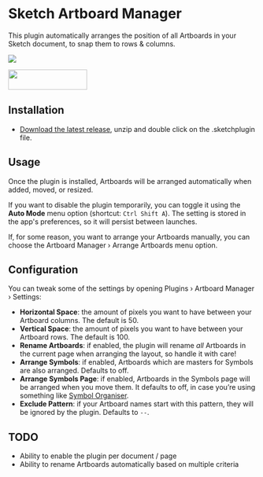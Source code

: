 # Sketch Artboard Manager

This plugin automatically arranges the position of all Artboards in your Sketch document, to snap them to rows & columns.

![](https://user-images.githubusercontent.com/3832/28533105-3a1586ca-709c-11e7-8544-87d2bb0ad4f1.gif)

<a href="https://www.paypal.me/bomberstudios/5">
<img width="160" height="41" src="https://raw.githubusercontent.com/DWilliames/PDF-export-sketch-plugin/master/images/paypal-badge.png">
</a>

## Installation

- [Download the latest release](https://github.com/bomberstudios/artboard-manager/releases/latest/download/artboard-manager.sketchplugin.zip), unzip and double click on the .sketchplugin file.

## Usage

Once the plugin is installed, Artboards will be arranged automatically when added, moved, or resized.

If you want to disable the plugin temporarily, you can toggle it using the **Auto Mode** menu option (shortcut: `Ctrl Shift A`). The setting is stored in the app's preferences, so it will persist between launches.

If, for some reason, you want to arrange your Artboards manually, you can choose the Artboard Manager › Arrange Artboards menu option.


## Configuration

You can tweak some of the settings by opening Plugins › Artboard Manager › Settings:

- **Horizontal Space**: the amount of pixels you want to have between your Artboard columns. The default is 50.
- **Vertical Space**: the amount of pixels you want to have between your Artboard rows. The default is 100.
- **Rename Artboards**: if enabled, the plugin will rename _all_ Artboards in the current page when arranging the layout, so handle it with care!
- **Arrange Symbols**: if enabled, Artboards which are masters for Symbols are also arranged. Defaults to off.
- **Arrange Symbols Page**: if enabled, Artboards in the Symbols page will be arranged when you move them. It defaults to off, in case you’re using something like [Symbol Organiser](https://github.com/sonburn/symbol-organizer).
- **Exclude Pattern**: if your Artboard names start with this pattern, they will be ignored by the plugin. Defaults to `--`.


## TODO

- Ability to enable the plugin per document / page
- Ability to rename Artboards automatically based on multiple criteria

